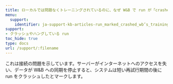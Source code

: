 ```yaml
---
title: ローカルでは問題なくトレーニングされているのに、なぜ W&B で run が「crashed」と表示されるのですか？
menu:
  support:
    identifier: ja-support-kb-articles-run_marked_crashed_wb’s_training_fine_locally
support:
- クラッシュやハングしている run
toc_hide: true
type: docs
url: /support/:filename
---
```


これは接続の問題を示しています。サーバーがインターネットへのアクセスを失い、データが W&B への同期を停止すると、システムは短い再試行期間の後に run をクラッシュしたとマークします。